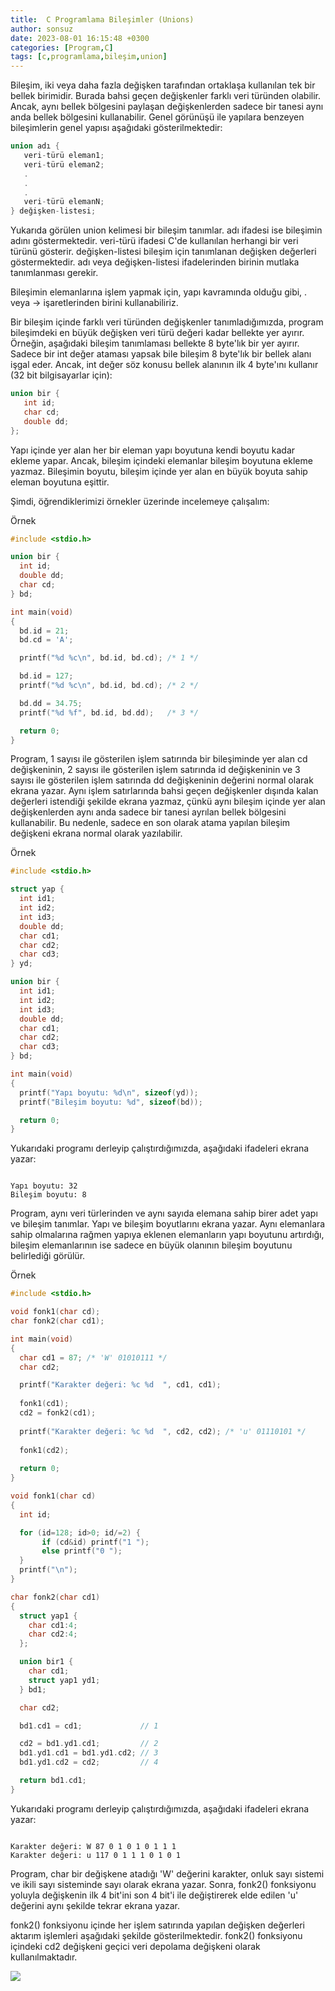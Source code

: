 ```yaml
---
title:  C Programlama Bileşimler (Unions)
author: sonsuz
date: 2023-08-01 16:15:48 +0300
categories: [Program,C]
tags: [c,programlama,bileşim,union]
---
```



Bileşim, iki veya daha fazla değişken tarafından ortaklaşa kullanılan tek bir bellek birimidir. Burada bahsi geçen değişkenler farklı veri türünden olabilir. Ancak, aynı bellek bölgesini paylaşan değişkenlerden sadece bir tanesi aynı anda bellek bölgesini kullanabilir. Genel görünüşü ile yapılara benzeyen bileşimlerin genel yapısı aşağıdaki gösterilmektedir:

```c
union adı {
   veri-türü eleman1;
   veri-türü eleman2;
   .
   .
   .
   veri-türü elemanN;
} değişken-listesi;


```

Yukarıda görülen union kelimesi bir bileşim tanımlar. adı ifadesi ise bileşimin adını göstermektedir. veri-türü ifadesi C'de kullanılan herhangi bir veri türünü gösterir. değişken-listesi bileşim için tanımlanan değişken değerleri göstermektedir. adı veya değişken-listesi ifadelerinden birinin mutlaka tanımlanması gerekir.

Bileşimin elemanlarına işlem yapmak için, yapı kavramında olduğu gibi, . veya -> işaretlerinden birini kullanabiliriz.

Bir bileşim içinde farklı veri türünden değişkenler tanımladığımızda, program bileşimdeki en büyük değişken veri türü değeri kadar bellekte yer ayırır. Örneğin, aşağıdaki bileşim tanımlaması bellekte 8 byte'lık bir yer ayırır. Sadece bir int değer ataması yapsak bile bileşim 8 byte'lık bir bellek alanı işgal eder. Ancak, int değer söz konusu bellek alanının ilk 4 byte'ını kullanır (32 bit bilgisayarlar için):

```c
union bir {
   int id;
   char cd;
   double dd;
};


```

Yapı içinde yer alan her bir eleman yapı boyutuna kendi boyutu kadar ekleme yapar. Ancak, bileşim içindeki elemanlar bileşim boyutuna ekleme yazmaz. Bileşimin boyutu, bileşim içinde yer alan en büyük boyuta sahip eleman boyutuna eşittir.

Şimdi, öğrendiklerimizi örnekler üzerinde incelemeye çalışalım:

Örnek

```c
#include <stdio.h>

union bir {
  int id;
  double dd;
  char cd;
} bd;

int main(void)
{
  bd.id = 21;
  bd.cd = 'A';

  printf("%d %c\n", bd.id, bd.cd); /* 1 */

  bd.id = 127;
  printf("%d %c\n", bd.id, bd.cd); /* 2 */

  bd.dd = 34.75;
  printf("%d %f", bd.id, bd.dd);   /* 3 */  

  return 0;
}


```

Program, 1 sayısı ile gösterilen işlem satırında bir bileşiminde yer alan cd değişkeninin, 2 sayısı ile gösterilen işlem satırında id değişkeninin ve 3 sayısı ile gösterilen işlem satırında dd değişkeninin değerini normal olarak ekrana yazar. Aynı işlem satırlarında bahsi geçen değişkenler dışında kalan değerleri istendiği şekilde ekrana yazmaz, çünkü aynı bileşim içinde yer alan değişkenlerden aynı anda sadece bir tanesi ayrılan bellek bölgesini kullanabilir. Bu nedenle, sadece en son olarak atama yapılan bileşim değişkeni ekrana normal olarak yazılabilir.

Örnek

```c
#include <stdio.h>

struct yap {
  int id1;
  int id2;
  int id3;
  double dd;
  char cd1;
  char cd2;
  char cd3;
} yd;

union bir {
  int id1;
  int id2;
  int id3;
  double dd;
  char cd1;
  char cd2;
  char cd3;
} bd;

int main(void)
{
  printf("Yapı boyutu: %d\n", sizeof(yd));
  printf("Bileşim boyutu: %d", sizeof(bd));

  return 0;
}


```

Yukarıdaki programı derleyip çalıştırdığımızda, aşağıdaki ifadeleri ekrana yazar:

```

Yapı boyutu: 32
Bileşim boyutu: 8

```

Program, aynı veri türlerinden ve aynı sayıda elemana sahip birer adet yapı ve bileşim tanımlar. Yapı ve bileşim boyutlarını ekrana yazar. Aynı elemanlara sahip olmalarına rağmen yapıya eklenen elemanların yapı boyutunu artırdığı, bileşim elemanlarının ise sadece en büyük olanının bileşim boyutunu belirlediği görülür.

Örnek

```c
#include <stdio.h>

void fonk1(char cd);
char fonk2(char cd1);

int main(void)
{
  char cd1 = 87; /* 'W' 01010111 */
  char cd2;

  printf("Karakter değeri: %c %d  ", cd1, cd1);  
  
  fonk1(cd1);
  cd2 = fonk2(cd1);
  
  printf("Karakter değeri: %c %d  ", cd2, cd2); /* 'u' 01110101 */
  
  fonk1(cd2);
  
  return 0;
}

void fonk1(char cd)
{
  int id;

  for (id=128; id>0; id/=2) {
       if (cd&id) printf("1 ");
       else printf("0 ");
  }
  printf("\n");
}

char fonk2(char cd1)
{
  struct yap1 {
    char cd1:4;
    char cd2:4;
  };

  union bir1 {
    char cd1;
    struct yap1 yd1;
  } bd1;

  char cd2;

  bd1.cd1 = cd1;             // 1

  cd2 = bd1.yd1.cd1;         // 2
  bd1.yd1.cd1 = bd1.yd1.cd2; // 3
  bd1.yd1.cd2 = cd2;         // 4

  return bd1.cd1;
}


```

Yukarıdaki programı derleyip çalıştırdığımızda, aşağıdaki ifadeleri ekrana yazar:

```

Karakter değeri: W 87 0 1 0 1 0 1 1 1 
Karakter değeri: u 117 0 1 1 1 0 1 0 1

```

Program, char bir değişkene atadığı 'W' değerini karakter, onluk sayı sistemi ve ikili sayı sisteminde sayı olarak ekrana yazar. Sonra, fonk2() fonksiyonu yoluyla değişkenin ilk 4 bit'ini son 4 bit'i ile değiştirerek elde edilen 'u' değerini aynı şekilde tekrar ekrana yazar.

fonk2() fonksiyonu içinde her işlem satırında yapılan değişken değerleri aktarım işlemleri aşağıdaki şekilde gösterilmektedir. fonk2() fonksiyonu içindeki cd2 değişkeni geçici veri depolama değişkeni olarak kullanılmaktadır.

![](cprog/union01.png)
 